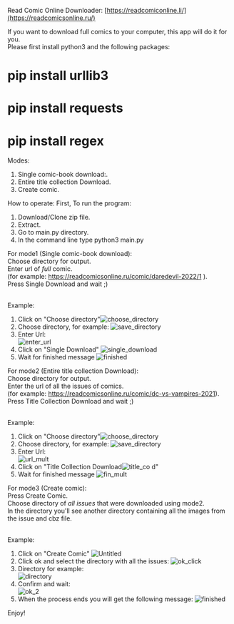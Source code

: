 Read Comic Online Downloader:
[https://readcomiconline.li/](https://readcomicsonline.ru/)

If you want to download full comics to your computer, this app will do it for you.<br>
Please first install python3 and the following packages:
# pip install urllib3
# pip install requests
# pip install regex
 
 Modes:
 1. Single comic-book download:.
 2. Entire title collection Download.
 3. Create comic.
 
 How to operate:
 First, To run the program:
 1. Download/Clone zip file.
 2. Extract.
 3. Go to main.py directory.
 4. In the command line type python3 main.py
 
For mode1 (Single comic-book download):<br>
Choose directory for output.<br>
Enter url of *full* comic.<br>
(for example: https://readcomicsonline.ru/comic/daredevil-2022/1 ).<br>
Press Single Download and wait ;)<br><br>

Example:<br>
1. Click on "Choose directory"![choose_directory](https://user-images.githubusercontent.com/61663422/179355070-bed6b914-e72a-4b41-ab62-a1cbc0487caf.png)
2. Choose directory, for example: ![save_directory](https://user-images.githubusercontent.com/61663422/179354947-2782b989-f48c-41b9-ae05-36865498556f.png)
2. Enter Url: <br>![enter_url](https://user-images.githubusercontent.com/61663422/179354955-6646e452-300a-403b-afa4-0162d1cc8fb3.png)
3. Click on "Single Download" ![single_download](https://user-images.githubusercontent.com/61663422/179355080-4242b1e0-b460-4748-bab2-69bdfc9f8062.png)
4. Wait for finished message ![finished](https://user-images.githubusercontent.com/61663422/179354990-7a9d780e-d8b0-4d5d-83cf-88c12cf20298.png)

 
For mode2 (Entire title collection Download):<br>
Choose directory for output.<br>
Enter the url of all the issues of comics.<br>
(for example: https://readcomicsonline.ru/comic/dc-vs-vampires-2021).<br>
Press Title Collection Download and wait ;)<br><br>

Example:<br>
1. Click on "Choose directory"![choose_directory](https://user-images.githubusercontent.com/61663422/179355070-bed6b914-e72a-4b41-ab62-a1cbc0487caf.png)
2. Choose directory, for example: ![save_directory](https://user-images.githubusercontent.com/61663422/179354947-2782b989-f48c-41b9-ae05-36865498556f.png)
2. Enter Url: <br>![url_mult](https://user-images.githubusercontent.com/61663422/179357768-a1b06c18-485f-46e5-9273-3028bd42f044.png)
3. Click on "Title Collection Download![title_co](https://user-images.githubusercontent.com/61663422/179357757-81a0038c-3731-40d9-a3aa-18962704f070.png)
d"
4. Wait for finished message ![fin_mult](https://user-images.githubusercontent.com/61663422/179358019-32a9176c-b1fa-48f9-aa0b-ec6a5cd82134.png)


  
For mode3 (Create comic):<br>
Press Create Comic.<br>
Choose directory of *all issues* that were downloaded using mode2.<br>
In the directory you'll see another directory containing all the images from the issue and cbz file.<br><br>

Example:<br>

1. Click on "Create Comic" ![Untitled](https://user-images.githubusercontent.com/61663422/179360747-cb637aff-3a8c-4ef7-aabc-0cac42f10a7d.png)<br>
2. Click ok and select the directory with all the issues: ![ok_click](https://user-images.githubusercontent.com/61663422/179360804-cd4d3aba-13ba-4cf8-bfce-71d4900b855f.png)
3. Directory for example:<br> ![directory](https://user-images.githubusercontent.com/61663422/179360824-9031a093-7ffe-447d-8cfb-27d8835f7649.png)
4. Confirm and wait:<br> ![ok_2](https://user-images.githubusercontent.com/61663422/179360833-c715a895-f4b4-445c-b4c2-51109f25e21b.png)
5. When the process ends you will get the following message: ![finished](https://user-images.githubusercontent.com/61663422/179360866-f956e276-fb51-4314-9534-65d3b60ad87f.png)

 Enjoy!


